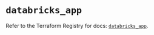 # `databricks_app`

Refer to the Terraform Registry for docs: [`databricks_app`](https://registry.terraform.io/providers/databricks/databricks/1.83.0/docs/resources/app).
